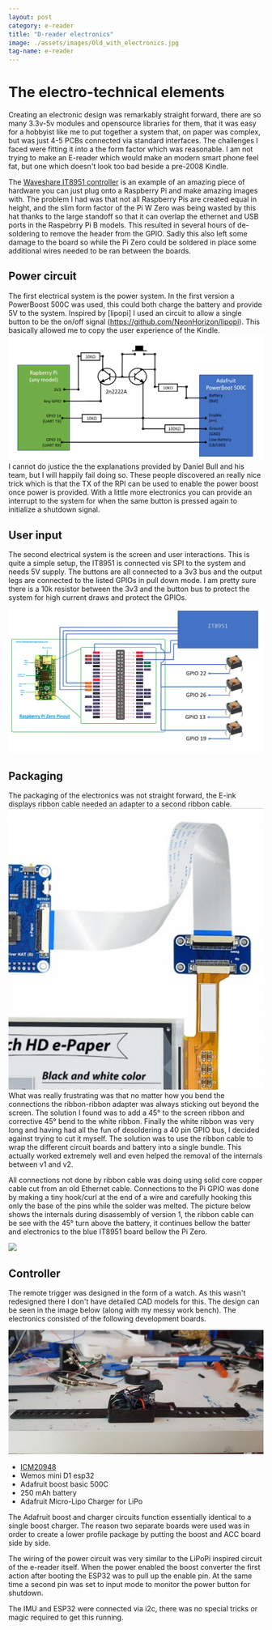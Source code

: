 ```yaml
---
layout: post
category: e-reader
title: "D-reader electronics"
image: ./assets/images/Old_with_electronics.jpg
tag-name: e-reader
---
```


# The electro-technical elements

Creating an electronic design was remarkably straight forward, there are so many 3.3v-5v modules and opensource libraries for them, that it was easy for a hobbyist like me to put together a system that, on paper was complex, but was just 4-5 PCBs connected via standard interfaces. The challenges I faced were fitting it into a the form factor which was reasonable. I am not trying to make an E-reader which would make an modern smart phone feel fat, but one which doesn't look too bad beside a pre-2008 Kindle.

The [Waveshare IT8951 controller](https://www.waveshare.com/product/displays/e-paper/epaper-1/6inch-hd-e-paper-hat.htm) is an example of an amazing piece of hardware you can just plug onto a Raspberry Pi and make amazing images with. The problem I had was that not all Raspberry Pis are created equal in height, and the slim form factor of the Pi W Zero was being wasted by this hat thanks to the large standoff so that it can overlap the ethernet and USB ports in the Raspebrry Pi B models. This resulted in several hours of de-soldering to remove the header from the GPIO. Sadly this also left some damage to the board so while the Pi Zero could be soldered in place some additional wires needed to be ran between the boards.

## Power circuit
The first electrical system is the power system. In the first version a PowerBoost 500C was used, this could both charge the battery and provide 5V to the system. Inspired by [lipopi] I used an circuit to allow a single button to be the on/off signal (https://github.com/NeonHorizon/lipopi). This basically allowed me to copy the user experience of the Kindle.
![](./assets/images/power_setup.png)
I cannot do justice the the explanations provided by Daniel Bull and his team, but I will happily fail doing so. These people discovered an really nice trick which is that the TX of the RPI can be used to enable the power boost once power is provided. With a little more electronics you can provide an interrupt to the system for when the same button is pressed again to initialize a shutdown signal.

## User input

The second electrical system is the screen and user interactions. This is quite a simple setup, the IT8951 is connected vis SPI to the system and needs 5V supply. The buttons are all connected to a 3v3 bus and the output legs are connected to the listed GPIOs in pull down mode. I am pretty sure there is a 10k resistor between the 3v3 and the button bus to protect the system for high current draws and protect the GPIOs.

![](./assets/images/wiring_control.png)

## Packaging

The packaging of the electronics was not straight forward, the E-ink displays ribbon cable needed an adapter to a second ribbon cable.
![](./assets/images/adapter_mess.png)
What was really frustrating was that no matter how you bend the connections the ribbon-ribbon adapter was always sticking out beyond the screen. The solution I found was to add a 45° to the screen ribbon and corrective 45° bend to the white ribbon. Finally the white ribbon was very long and having had all the fun of desoldering a 40 pin GPIO bus, I decided against trying to cut it myself. The solution was to use the ribbon cable to wrap the different circuit boards and battery into a single bundle. This actually worked extremely well and even helped the removal of the internals between v1 and v2.

All connections not done by ribbon cable was doing using solid core copper cable cut from an old Ethernet cable. Connections to the Pi GPIO was done by making a tiny hook/curl at the end of a wire and carefully hooking this only the base of the pins while the solder was melted. The picture below shows the internals during disassembly of version 1, the ribbon cable can be see with the 45° turn above the battery, it continues bellow the batter and electronics to the blue IT8951 board bellow the Pi Zero.

![](./assets/images/Old_with_electronics.jpg)


## Controller
The remote trigger was designed in the form of a watch. As this wasn't redesigned there I don't have detailed CAD models for this. The design can be seen in the image below (along with my messy work bench). The electronics consisted of the following development boards.

![](./assets/images/trigger_electronics.jpg)

- [ICM20948](https://www.waveshare.com/10-dof-imu-sensor-d.htm)
- Wemos mini D1 esp32
- Adafruit boost basic 500C
- 250 mAh battery
- Adafruit Micro-Lipo Charger for LiPo

The Adafruit boost and charger circuits function essentially identical to a single boost charger. The reason two separate boards were used was in order to create a lower profile package by putting the boost and ACC board side by side.

The wiring of the power circuit was very similar to the LiPoPi inspired circuit of the e-reader itself. When the power enabled the boost converter the first action after booting the ESP32 was to pull up the enable pin. At the same time a second pin was set to input mode to monitor the power button for shutdown. 

The IMU and ESP32 were connected via i2c, there was no special tricks or magic required to get this running.